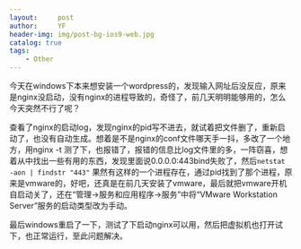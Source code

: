 ```yaml
---
layout:     post
author:     YF
header-img: img/post-bg-ios9-web.jpg
catalog: true
tags:
    - Other
---
```

今天在windows下本来想安装一个wordpress的，发现输入网址后没反应，原来是nginx没启动，没有nginx的进程导致的，奇怪了，前几天明明能够用的，怎么今天突然不行了呢？

查看了nginx的启动log，发现nginx的pid写不进去，就试着把文件删了，重新启动了，也没有自动生成。想着是不是nginx的conf文件哪天手一抖，多改了一个地方，用nginx -t 测了下，也报错了，报错的信息比log文件里的多，一阵窃喜，想着从中找出一些有用的东西，发现里面说0.0.0.0:443bind失败了，然后`netstat -aon | findstr "443"` 果然有这样的一个进程存在，通过pid找到了那个进程，原来是vmware的，好吧，还真是在前几天安装了vmware，最后就把vmware开机自启动关了，还在“管理->服务和应用程序->服务”中将“VMware Workstation Server”服务的启动类型改为手动。

最后windows重启了一下，测试了下启动nginx可以用，然后把虚拟机也打开试下，也正常运行，至此问题解决。